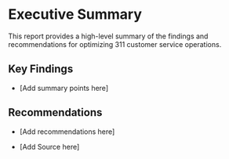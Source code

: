 # Executive Summary

This report provides a high-level summary of the findings and recommendations for optimizing 311 customer service operations.

## Key Findings

- [Add summary points here]

## Recommendations

- [Add recommendations here]

- [Add Source here]
